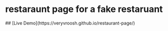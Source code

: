 <h1>restaraunt page for a fake restaruant</h1>
## [Live Demo](https://veryvroosh.github.io/restaurant-page/)
